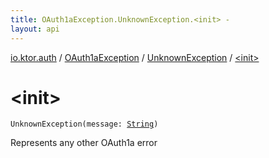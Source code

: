 ```yaml
---
title: OAuth1aException.UnknownException.<init> - 
layout: api
---
```


<div class='api-docs-breadcrumbs'><a href="../../index.html">io.ktor.auth</a> / <a href="../index.html">OAuth1aException</a> / <a href="index.html">UnknownException</a> / <a href="./-init-.html">&lt;init&gt;</a></div>

# &lt;init&gt;

<div class="signature"><code><span class="identifier">UnknownException</span><span class="symbol">(</span><span class="parameterName" id="io.ktor.auth.OAuth1aException.UnknownException$<init>(kotlin.String)/message">message</span><span class="symbol">:</span>&nbsp;<a href="https://kotlinlang.org/api/latest/jvm/stdlib/kotlin/-string/index.html"><span class="identifier">String</span></a><span class="symbol">)</span></code></div>

Represents any other OAuth1a error

